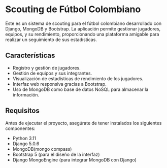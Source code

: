 # Scouting de Fútbol Colombiano

Este es un sistema de scouting para el fútbol colombiano desarrollado con Django, MongoDB y Bootstrap. La aplicación permite gestionar jugadores, equipos, y su rendimiento, proporcionando una plataforma amigable para realizar un seguimiento de sus estadísticas.

## Características

- Registro y gestión de jugadores.
- Gestión de equipos y sus integrantes.
- Visualización de estadísticas de rendimiento de los jugadores.
- Interfaz web responsiva gracias a Bootstrap.
- Uso de MongoDB como base de datos NoSQL para almacenar la información.

## Requisitos

Antes de ejecutar el proyecto, asegúrate de tener instalados los siguientes componentes:

- Python 3.11
- Django 5.0.6
- MongoDB(mongo compass)
- Bootstrap 5 (para el diseño de la interfaz)
- Django MongoEngine (para integrar MongoDB con Django)

